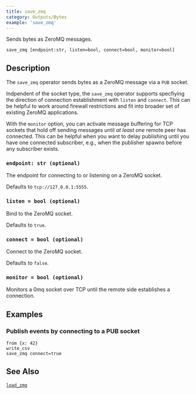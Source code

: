 ```yaml
---
title: save_zmq
category: Outputs/Bytes
example: 'save_zmq'
---
```


Sends bytes as ZeroMQ messages.

```tql
save_zmq [endpoint:str, listen=bool, connect=bool, monitor=bool]
```

## Description

The `save_zmq` operator sends bytes as a ZeroMQ message via a `PUB` socket.

Indpendent of the socket type, the `save_zmq` operator supports specfiying the
direction of connection establishment with `listen` and `connect`. This can be
helpful to work around firewall restrictions and fit into broader set of
existing ZeroMQ applications.

With the `monitor` option, you can activate message buffering for TCP
sockets that hold off sending messages until *at least one* remote peer has
connected. This can be helpful when you want to delay publishing until you have
one connected subscriber, e.g., when the publisher spawns before any subscriber
exists.

### `endpoint: str (optional)`

The endpoint for connecting to or listening on a ZeroMQ socket.

Defaults to `tcp://127.0.0.1:5555`.

### `listen = bool (optional)`

Bind to the ZeroMQ socket.

Defaults to `true`.

### `connect = bool (optional)`

Connect to the ZeroMQ socket.

Defaults to `false`.

### `monitor = bool (optional)`

Monitors a 0mq socket over TCP until the remote side establishes a connection.

## Examples

### Publish events by connecting to a PUB socket

```tql
from {x: 42}
write_csv
save_zmq connect=true
```

## See Also

[`load_zmq`](/reference/operators/load_zmq)
